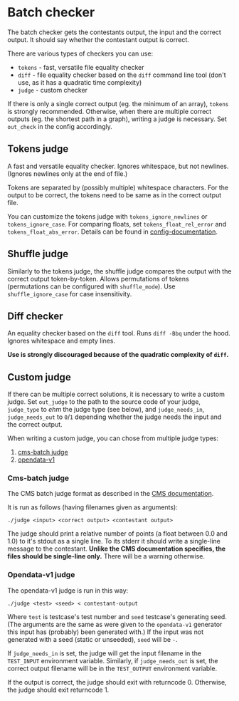# Batch checker

The batch checker gets the contestants output, the input and the correct output.
It should say whether the contestant output is correct.

There are various types of checkers you can use:
- `tokens` - fast, versatile file equality checker
- `diff` - file equality checker based on the `diff` command line tool (don't use, as it has a quadratic time complexity)
- `judge` - custom checker

If there is only a single correct output (eg. the minimum of an array), `tokens` is strongly recommended.
Otherwise, when there are multiple correct outputs (eg. the shortest path in a graph),
writing a judge is necessary. Set `out_check` in the config accordingly.

## Tokens judge

A fast and versatile equality checker. Ignores whitespace, but not newlines.
(Ignores newlines only at the end of file.)

Tokens are separated by (possibly multiple) whitespace characters.
For the output to be correct, the tokens need to be same as in the correct output file.

You can customize the tokens judge with `tokens_ignore_newlines` or `tokens_ignore_case`.
For comparing floats, set `tokens_float_rel_error` and `tokens_float_abs_error`.
Details can be found in [config-documentation](/docs/config-v3-documentation).

## Shuffle judge

Similarly to the tokens judge, the shuffle judge compares the output with the correct output token-by-token.
Allows permutations of tokens (permutations can be configured with `shuffle_mode`).
Use `shuffle_ignore_case` for case insensitivity.

## Diff checker

An equality checker based on the `diff` tool. Runs `diff -Bbq` under the hood.
Ignores whitespace and empty lines.

**Use is strongly discouraged because of the quadratic complexity of `diff`.**

## Custom judge

If there can be multiple correct solutions, it is necessary to write a custom judge.
Set `out_judge` to the path to the source code of your judge, `judge_type` to *ehm* the judge type (see below),
and `judge_needs_in`, `judge_needs_out` to `0`/`1` depending whether the judge needs the input and the correct output.

When writing a custom judge, you can chose from multiple judge types: 
1. [cms-batch judge](#cms-batch-judge)
2. [opendata-v1](#opendata-v1-judge)

### Cms-batch judge

The CMS batch judge format as described in the [CMS documentation](https://cms.readthedocs.io/en/v1.4/Task%20types.html?highlight=Manager#checker).

It is run as follows (having filenames given as arguments):
```
./judge <input> <correct output> <contestant output>
```

The judge should print a relative number of points (a float between 0.0 and 1.0) to it's stdout as a single line.
To its stderr it should write a single-line message to the contestant.
**Unlike the CMS documentation specifies, the files should be single-line only.**
There will be a warning otherwise.

### Opendata-v1 judge

The opendata-v1 judge is run in this way:
```
./judge <test> <seed> < contestant-output
```
Where `test` is testcase's test number and `seed` testcase's generating seed.
(The arguments are the same as were given to the `opendata-v1` generator
this input has (probably) been generated with.)
If the input was not generated with a seed (static or unseeded), `seed` will be `-`.

If `judge_needs_in` is set, the judge will get the input filename in the `TEST_INPUT`
environment variable. Similarly, if `judge_needs_out` is set, the correct output
filename will be in the `TEST_OUTPUT` environment variable.

If the output is correct, the judge should exit with returncode 0.
Otherwise, the judge should exit returncode 1.
